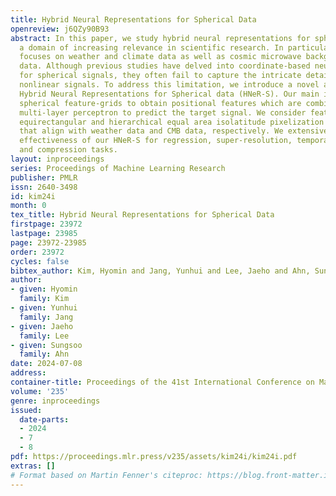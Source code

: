 ```yaml
---
title: Hybrid Neural Representations for Spherical Data
openreview: j6QZy90B93
abstract: In this paper, we study hybrid neural representations for spherical data,
  a domain of increasing relevance in scientific research. In particular, our work
  focuses on weather and climate data as well as cosmic microwave background (CMB)
  data. Although previous studies have delved into coordinate-based neural representations
  for spherical signals, they often fail to capture the intricate details of highly
  nonlinear signals. To address this limitation, we introduce a novel approach named
  Hybrid Neural Representations for Spherical data (HNeR-S). Our main idea is to use
  spherical feature-grids to obtain positional features which are combined with a
  multi-layer perceptron to predict the target signal. We consider feature-grids with
  equirectangular and hierarchical equal area isolatitude pixelization structures
  that align with weather data and CMB data, respectively. We extensively verify the
  effectiveness of our HNeR-S for regression, super-resolution, temporal interpolation,
  and compression tasks.
layout: inproceedings
series: Proceedings of Machine Learning Research
publisher: PMLR
issn: 2640-3498
id: kim24i
month: 0
tex_title: Hybrid Neural Representations for Spherical Data
firstpage: 23972
lastpage: 23985
page: 23972-23985
order: 23972
cycles: false
bibtex_author: Kim, Hyomin and Jang, Yunhui and Lee, Jaeho and Ahn, Sungsoo
author:
- given: Hyomin
  family: Kim
- given: Yunhui
  family: Jang
- given: Jaeho
  family: Lee
- given: Sungsoo
  family: Ahn
date: 2024-07-08
address:
container-title: Proceedings of the 41st International Conference on Machine Learning
volume: '235'
genre: inproceedings
issued:
  date-parts:
  - 2024
  - 7
  - 8
pdf: https://proceedings.mlr.press/v235/assets/kim24i/kim24i.pdf
extras: []
# Format based on Martin Fenner's citeproc: https://blog.front-matter.io/posts/citeproc-yaml-for-bibliographies/
---
```

